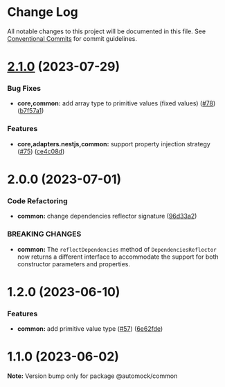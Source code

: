 # Change Log

All notable changes to this project will be documented in this file.
See [Conventional Commits](https://conventionalcommits.org) for commit guidelines.

# [2.1.0](https://github.com/omermorad/automock/compare/@automock/common@2.0.0...@automock/common@2.1.0) (2023-07-29)


### Bug Fixes

* **core,common:** add array type to primitive values (fixed values) ([#78](https://github.com/omermorad/automock/issues/78)) ([b7f57a1](https://github.com/omermorad/automock/commit/b7f57a10e7ff3a231a2a69ba7ad3d6c79941ce82))


### Features

* **core,adapters.nestjs,common:** support property injection strategy ([#75](https://github.com/omermorad/automock/issues/75)) ([ce4c08d](https://github.com/omermorad/automock/commit/ce4c08dde68d63f95b766fa0b942d7794069d0bf))





# 2.0.0 (2023-07-01)

### Code Refactoring

* **common:** change dependencies reflector signature ([96d33a2](https://github.com/omermorad/automock/commit/96d33a28c97ad93c8bd27d50b4bdf8ab43d11308))

### BREAKING CHANGES

* **common:** The `reflectDependencies` method of `DependenciesReflector` now returns a different interface to accommodate the support for both constructor parameters and properties.

# 1.2.0 (2023-06-10)

### Features

- **common:** add primitive value type ([#57](https://github.com/omermorad/automock/issues/57)) ([6e62fde](https://github.com/omermorad/automock/commit/6e62fdeafa2956a23ab550935edb6e596d162531))

# 1.1.0 (2023-06-02)

**Note:** Version bump only for package @automock/common
